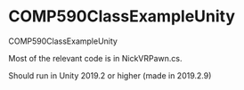 # COMP590ClassExampleUnity
COMP590ClassExampleUnity

Most of the relevant code is in NickVRPawn.cs.

Should run in Unity 2019.2 or higher (made in 2019.2.9)
